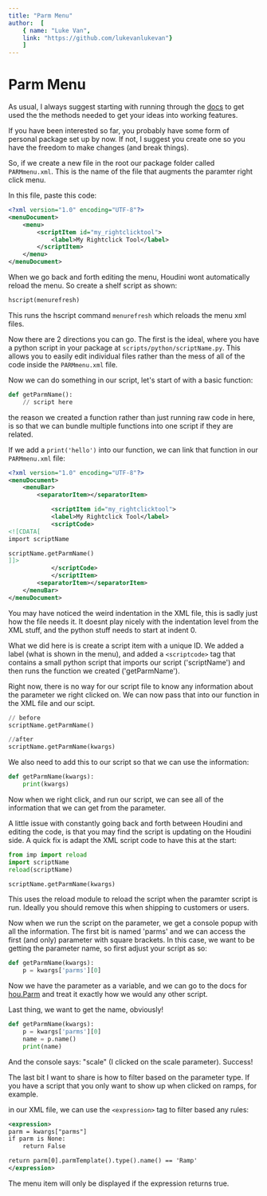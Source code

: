 ```yaml
---
title: "Parm Menu"
author:  [
	{ name: "Luke Van",
	link: "https://github.com/lukevanlukevan"}
	]
---
```


# Parm Menu

As usual, I always suggest starting with running through the [docs](https://www.sidefx.com/docs/houdini/basics/config_menus.html) to get used the the methods needed to get your ideas into working features.

If you have been interested so far, you probably have some form of personal package set up by now. If not, I suggest you create one so you have the freedom to make changes (and break things).

So, if we create a new file in the root our package folder called `PARMmenu.xml`. This is the name of the file that augments the paramter right click menu.

In this file, paste this code:

```xml
<?xml version="1.0" encoding="UTF-8"?>
<menuDocument>
	<menu>
		<scriptItem id="my_rightclicktool">
			<label>My Rightclick Tool</label>
		</scriptItem>
	</menu>
</menuDocument>
```

When we go back and forth editing the menu, Houdini wont automatically reload the menu. So create a shelf script as shown:

```python
hscript(menurefresh)
```

This runs the hscript command `menurefresh` which reloads the menu xml files.

Now there are 2 directions you can go. The first is the ideal, where you have a python script in your package at `scripts/python/scriptName.py`. This allows you to easily edit individual files rather than the mess of all of the code inside the `PARMmenu.xml` file.

Now we can do something in our script, let's start of with a basic function:

```python
def getParmName():
	// script here
```

the reason we created a function rather than just running raw code in here, is so that we can bundle multiple functions into one script if they are related.

If we add a `print('hello')` into our function, we can link that function in our `PARMmenu.xml` file:

```xml
<?xml version="1.0" encoding="UTF-8"?>
<menuDocument>
    <menuBar>
        <separatorItem></separatorItem>

            <scriptItem id="my_rightclicktool">
            <label>My Rightclick Tool</label>
            <scriptCode>
<![CDATA[
import scriptName

scriptName.getParmName()
]]>
            </scriptCode>
            </scriptItem>
        <separatorItem></separatorItem>
    </menuBar>
</menuDocument>
```

You may have noticed the weird indentation in the XML file, this is sadly just how the file needs it. It doesnt play nicely with the indentation level from the XML stuff, and the python stuff needs to start at indent 0.

What we did here is is create a script item with a unique ID. We added a label (what is shown in the menu), and added a `<scriptcode>` tag that contains a small python script that imports our script ('scriptName') and then runs the function we created ('getParmName').

Right now, there is no way for our script file to know any information about the parameter we right clicked on. We can now pass that into our function in the XML file and our scipt.

```python
// before
scriptName.getParmName()

//after
scriptName.getParmName(kwargs)
```

We also need to add this to our script so that we can use the information:

```python
def getParmName(kwargs):
	print(kwargs)
```

Now when we right click, and run our script, we can see all of the information that we can get from the parameter.

A little issue with constantly going back and forth between Houdini and editing the code, is that you may find the script is updating on the Houdini side. A quick fix is adapt the XML script code to have this at the start:

```python
from imp import reload
import scriptName
reload(scriptName)

scriptName.getParmName(kwargs)
```

This uses the reload module to reload the script when the paramter script is run. Ideally you should remove this when shipping to customers or users.

Now when we run the script on the parameter, we get a console popup with all the information. The first bit is named 'parms' and we can access the first (and only) parameter with square brackets. In this case, we want to be getting the parameter name, so first adjust your script as so:

```python
def getParmName(kwargs):
    p = kwargs['parms'][0]
```

Now we have the parameter as a variable, and we can go to the docs for [hou.Parm](https://www.sidefx.com/docs/houdini/hom/hou/Parm.html) and treat it exactly how we would any other script.

Last thing, we want to get the name, obviously!

```python
def getParmName(kwargs):
    p = kwargs['parms'][0]
	name = p.name()
	print(name)
```

And the console says: "scale" (I clicked on the scale parameter). Success!

The last bit I want to share is how to filter based on the parameter type. If you have a script that you only want to show up when clicked on ramps, for example.

in our XML file, we can use the `<expression>` tag to filter based any rules:

```xml
<expression>
parm = kwargs["parms"]
if parm is None:
	return False

return parm[0].parmTemplate().type().name() == 'Ramp'
</expression>
```

The menu item will only be displayed if the expression returns true.

